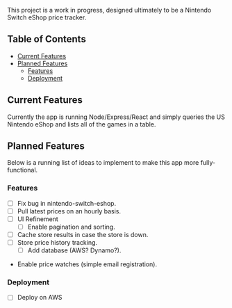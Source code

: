 This project is a work in progress, designed ultimately to be a Nintendo Switch eShop price tracker.

## Table of Contents

- [Current Features](#updating-to-new-releases)
- [Planned Features](#planned-features)
  - [Features](#features)
  - [Deployment](#deployment)


## Current Features
Currently the app is running Node/Express/React and simply queries the US Nintendo eShop and lists all of the games in a table.

## Planned Features
Below is a running list of ideas to implement to make this app more fully-functional.

### Features
- [ ] Fix bug in nintendo-switch-eshop.
- [ ] Pull latest prices on an hourly basis.
- [ ] UI Refinement
  - [ ] Enable pagination and sorting.
- [ ] Cache store results in case the store is down.
- [ ] Store price history tracking.
  - [ ] Add database (AWS? Dynamo?).
- Enable price watches (simple email registration).

### Deployment
- [ ] Deploy on AWS

